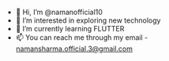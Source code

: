 - 👋 Hi, I’m @namanofficial10
- 👀 I’m interested in exploring new technology
- 🌱 I’m currently learning FLUTTER
- 📫 You can reach me through my email - namansharma.official.3@gmail.com

<!---
namanofficial10/namanofficial10 is a ✨ special ✨ repository because its `README.md` (this file) appears on your GitHub profile.
You can click the Preview link to take a look at your changes.
--->

